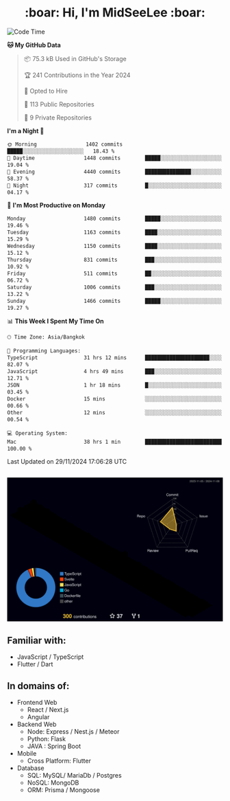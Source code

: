 <h1 align="center"> :boar: Hi, I'm MidSeeLee :boar:</h1>
 
<!--START_SECTION:waka-->
![Code Time](http://img.shields.io/badge/Code%20Time-2%2C255%20hrs%2054%20mins-blue)

**🐱 My GitHub Data** 

> 📦 75.3 kB Used in GitHub's Storage 
 > 
> 🏆 241 Contributions in the Year 2024
 > 
> 💼 Opted to Hire
 > 
> 📜 113 Public Repositories 
 > 
> 🔑 9 Private Repositories 
 > 
**I'm a Night 🦉** 

```text
🌞 Morning                1402 commits        █████░░░░░░░░░░░░░░░░░░░░   18.43 % 
🌆 Daytime                1448 commits        █████░░░░░░░░░░░░░░░░░░░░   19.04 % 
🌃 Evening                4440 commits        ███████████████░░░░░░░░░░   58.37 % 
🌙 Night                  317 commits         █░░░░░░░░░░░░░░░░░░░░░░░░   04.17 % 
```
📅 **I'm Most Productive on Monday** 

```text
Monday                   1480 commits        █████░░░░░░░░░░░░░░░░░░░░   19.46 % 
Tuesday                  1163 commits        ████░░░░░░░░░░░░░░░░░░░░░   15.29 % 
Wednesday                1150 commits        ████░░░░░░░░░░░░░░░░░░░░░   15.12 % 
Thursday                 831 commits         ███░░░░░░░░░░░░░░░░░░░░░░   10.92 % 
Friday                   511 commits         ██░░░░░░░░░░░░░░░░░░░░░░░   06.72 % 
Saturday                 1006 commits        ███░░░░░░░░░░░░░░░░░░░░░░   13.22 % 
Sunday                   1466 commits        █████░░░░░░░░░░░░░░░░░░░░   19.27 % 
```


📊 **This Week I Spent My Time On** 

```text
🕑︎ Time Zone: Asia/Bangkok

💬 Programming Languages: 
TypeScript               31 hrs 12 mins      █████████████████████░░░░   82.07 % 
JavaScript               4 hrs 49 mins       ███░░░░░░░░░░░░░░░░░░░░░░   12.71 % 
JSON                     1 hr 18 mins        █░░░░░░░░░░░░░░░░░░░░░░░░   03.45 % 
Docker                   15 mins             ░░░░░░░░░░░░░░░░░░░░░░░░░   00.66 % 
Other                    12 mins             ░░░░░░░░░░░░░░░░░░░░░░░░░   00.54 % 

💻 Operating System: 
Mac                      38 hrs 1 min        █████████████████████████   100.00 % 
```


 Last Updated on 29/11/2024 17:06:28 UTC
<!--END_SECTION:waka-->

##

![](./profile-3d-contrib/profile-night-rainbow.svg)

## Familiar with:
- JavaScript / TypeScript
- Flutter / Dart

## In domains of:
- Frontend Web
  - React / Next.js
  - Angular
- Backend Web
  - Node: Express / Nest.js / Meteor
  - Python: Flask
  - JAVA : Spring Boot
- Mobile
  - Cross Platform: Flutter
- Database
  - SQL: MySQL/ MariaDb / Postgres
  - NoSQL: MongoDB
  - ORM: Prisma / Mongoose
